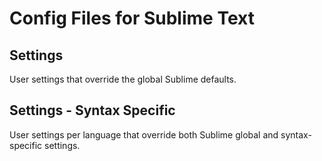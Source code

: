 # Config Files for Sublime Text

## Settings

User settings that override the global Sublime defaults.

## Settings - Syntax Specific

User settings per language that override both Sublime global and syntax-specific settings.
